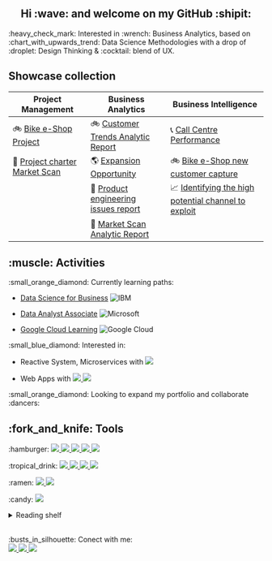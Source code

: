 <br/>
<h2 align="center">Hi  :wave: and welcome on my GitHub :shipit: </h2>

<p> :heavy_check_mark: Interested in :wrench: Business Analytics, based on :chart_with_upwards_trend: Data Science Methodologies with a drop of :droplet: Design Thinking & :cocktail: blend of UX.

</p>

## Showcase collection

| Project Management | Business Analytics | Business Intelligence |
| ------------------ | ----------------- | ------------------ |
| :bike: [Bike e-Shop Project](https://github.com/VladRomanciuc/Personal/blob/136524bb81273324549326b6cf7ce1db31846571/Project%20Management/Bike%20e-Shop/README.md) | :bike: [Customer Trends Analytic Report](https://github.com/VladRomanciuc/Personal/blob/6851e81d23e0d98aca5311193112d584db796075/Business%20Analysis/Bike%20E-Shop/README.md) | :telephone_receiver: [Call Centre Performance](https://github.com/VladRomanciuc/Personal/blob/402f7b9c8d7a8190c9c330d2e4d5806695def60f/Business%20Intelligence/Call%20Centre/README.md) |
| :mag_right: [Project charter Market Scan](https://github.com/VladRomanciuc/Personal/blob/9234e78eca4760bed3f7d34c50b8bb18fa7b1101/Project%20Management/Project%20Market%20Scan/README.md) | :earth_americas: [Expansion Opportunity](https://github.com/VladRomanciuc/Personal/blob/d42732c8ef09632b0aa54966f03092d84ff627e1/Business%20Analytics/US%20Expansion/README.md) | :bike: [Bike e-Shop new customer capture](https://github.com/VladRomanciuc/Personal/blob/9a83c14fbd85bfaf0c6a9b96526161f3cb9bf954/Business%20Intelligence/Bike%20E-Shop/README.md) |
|| :wrench: [Product engineering issues report](https://github.com/VladRomanciuc/Personal/blob/a33eae7f8864bd66a1885da3ec7e6cd86c0057e8/Business%20Analytics/Product%20engineering%20issues/README.md) | :chart_with_upwards_trend: [Identifying the high potential channel to exploit](https://github.com/VladRomanciuc/Personal/blob/f95e224bf70bb860ab417420bc851ef7f61201a7/Business%20Intelligence/E-Commerce/README.md)|
| | :mag_right: [Market Scan Analytic Report](https://github.com/VladRomanciuc/Personal/blob/6a6ffa80b1f059deb941108bb42e856581bf7723/Business%20Analytics/Market%20Scan%20Report/README.md) | |




<h2>:muscle: Activities</h2>

<p>:small_orange_diamond: Currently learning paths:
	
- [Data Science for Business](https://cognitiveclass.ai/learn/data-science-business)   ![IBM](https://img.shields.io/static/v1?style=plastic&message=IBM&color=gray&logo=IBM&logoColor=FFFFFF&label=)

- [Data Analyst Associate](https://docs.microsoft.com/en-us/learn/certifications/data-analyst-associate/?azure-portal=true)  ![Microsoft](https://img.shields.io/static/v1?style=plastic&message=Microsoft&color=2D9FD9&logo=Microsoft&logoColor=FFFFFF&label=)

- [Google Cloud Learning](https://www.cloudskillsboost.google/paths/8)   ![Google Cloud](https://img.shields.io/static/v1?style=plastic&message=Google+Cloud&color=4285F4&logo=Google+Cloud&logoColor=FFFFFF&label=)
   
	
	
	
</p>
<p> :small_blue_diamond: Interested in:
	
- Reactive System, Microservices with <a href="https://golang.org/">
		<img src="https://img.shields.io/badge/-Golang-00ADD8?style=plastic&logo=go&logoColor=ffffff" />
	</a>
	
- Web Apps with <a href="https://dart.dev/">
		<img src="https://img.shields.io/badge/-Dart-0075BA?style=plastic&logo=dart" />
	</a>
    <a href="https://flutter.dev/">
		<img src="https://img.shields.io/badge/-Flutter-blue?style=plastic&logo=flutter" />
	</a>	

<p>:small_orange_diamond: Looking to expand my portfolio and collaborate :dancers:</p>
<h2>:fork_and_knife: Tools</h2>
<p>:hamburger:
  <a href="https://powerbi.microsoft.com/en-us/">
		<img src="https://img.shields.io/badge/PowerBI-F2C811?style=plastic&logo=Power%20BI&logoColor=white" />
	</a>
  <a href="https://www.tableau.com/en-gb">
		<img src="https://img.shields.io/badge/Tableau-E97627?style=plastic&logo=Tableau&logoColor=white" />
	</a>
  <a href="https://datastudio.google.com/">
		<img src="https://img.shields.io/badge/DataStudio-blue?style=plastic&logo=Datastudio&logoColor=white" />
	</a>
  <a href="https://analytics.google.com/">
		<img src="https://img.shields.io/badge/Google%20Analytics-E37400?style=plastic&logo=google%20analytics&logoColor=white" />
	</a>
   <a href="https://amplitude.com/">
		<img src="https://img.shields.io/badge/Amplitude-000080?style=plastic&logo=amplitude&logoColor=white" />
	</a>
</p>
<p>:tropical_drink:
  <a href="https://www.figma.com/">
		<img src="https://img.shields.io/badge/Figma-F24E1E?style=plastic&logo=figma&logoColor=white" />
	</a>
  <a href="https://wireframe.cc/">
		<img src="https://img.shields.io/badge/Wireframe-grey?style=plastic&logo=wireframe" />
	</a>
	
   <a href="https://balsamiq.com/">
		<img src="https://img.shields.io/badge/Balsamiq-df678c?style=plastic&logo=balsamiq" />
	</a>
	  
  <a href="https://www.canva.com/">
		<img src="https://img.shields.io/badge/Canva-%2300C4CC.svg?&style=plastic&logo=Canva&logoColor=white" />
	</a>
</p>
<p>:ramen:
   <a href="https://code.visualstudio.com/">
		<img src="https://img.shields.io/badge/Visual_Studio_Code-0078D4?style=plastic&logo=visual%20studio%20code&logoColor=white" />
	</a>
   <a href="https://www.office.com/">
   		<img src="https://img.shields.io/static/v1?style=plastic&message=Microsoft+Office&color=D83B01&logo=Microsoft+Office&logoColor=FFFFFF&label=" />
	</a>
</p>
<p>:candy:
   <a href="https://www.google.com/intl/en_uk/chrome/">
		<img src="https://img.shields.io/badge/-Google-white?style=plastic&logo=googlechrome" />
	</a>
</p>


<details><summary>Reading shelf</summary>

#### Books
- [ISE Strategic Management of Technological Innovation by Melissa A. Schilling](https://www.amazon.co.uk/Strategic-Management-Technological-Innovation-Schilling/dp/1260565793/ref=bmx_dp_1g8vqumo_17/257-6718943-0888056?pd_rd_w=kpxgl&pf_rd_p=d15de334-46de-4f64-bc99-dbe037e3c10f&pf_rd_r=KKJT8D151VYSNTK71FVD&pd_rd_r=2bb61dd0-3123-4b03-bb38-2fced0b031be&pd_rd_wg=Qxn49&pd_rd_i=1260565793&psc=1&fbclid=IwAR223bGF4CYOVU1tMuzqsWyo7YoZxBJYBvSkcVJoUATODvkQkjf-ffiPi_c)
- [The business analyst’s handbook by Howard Podeswa](https://e-book.business/the-business-analysts-handbook/?fbclid=IwAR3ubxCWwSOH3RT7vjsI2MPD9syTaFuLI4LYATwiCb7agRP7Z7mTOCf8CN8)
- [Business Analysis Techniques: 123 essential tools for success](https://www.amazon.co.uk/Business-Analysis-Techniques-essential-success/dp/1780175698/ref=asc_df_1780175698/?tag=googshopuk-21&linkCode=df0&hvadid=535116224368&hvpos=&hvnetw=g&hvrand=12412928849686109844&hvpone=&hvptwo=&hvqmt=&hvdev=m&hvdvcmdl=&hvlocint=&hvlocphy=9046884&hvtargid=pla-1391805790481&psc=1&th=1&fbclid=IwAR26xe63-dWC2LZBtiv3IpbulT0pIUCWO1zYxu-iqPo0rHtktuiJUImAHXI)
- [Hooked: How to Build Habit-Forming Products by Nir Eyal](https://www.amazon.co.uk/dp/1591847788?tag=nir00-21&geniuslink=true)

#### Articles
- [Why Product Analytics Is More Important Now Than Ever Before](https://craptalks.com/blog/2021/05/why-product-analytics-is-more-important-now-than-ever-before/)
- [Product Analytics is the New Standard for Digital Measurement by JJ Johnson](https://amplitude.com/blog/harvard-business-review-digital-disruption?utm_source=tpf&utm_medium=Events&utm_campaign=pac)
- [Product KPIs and metrics that every product manager should know by Zafeer Rais](https://bootcamp.uxdesign.cc/product-kpis-and-metrics-that-every-product-manager-should-know-8b5b46ed767d)
- [Behavioral Product Manager](https://medium.com/behavioral-economics-1/move-over-product-manager-introducing-the-behavioral-product-manager-ab8612f45ae8)
- [Product-led growth: how to deliver more of what customers want by Malte Scholz](https://www.globalbankingandfinance.com/product-led-growth-how-to-deliver-more-of-what-customers-want/)
- [What every product manager needs to know about product analytics](https://www.atlassian.com/agile/product-management/product-analytics)
- [How cognitive bias works in decision making for Product Analysts](https://upload.wikimedia.org/wikipedia/commons/6/65/Cognitive_bias_codex_en.svg)
- [Creating a Measurement Plan](https://signalinc.com/creating-measurement-plan/)
- [The Amplitude Guide to Product Analytics](https://amplitude.com/product-analytics)
- [Web Analytics vs. Product Analytics Podcast](https://dataled.academy/podcast/web-analytics-vs-product-analytics/)
- [Measurement vs. Metrics in Product Analytics](https://amplitude.com/blog/measurement-metrics)
- [North Star Metric-Measure the Right Thing](https://productcoalition.com/north-star-metric-measure-the-right-thing-294b6f4b6f9)
- [Choosing your North Star metric](https://future.a16z.com/north-star-metrics/)
- [Leading vs lagging indicators: what are they, and why do they matter for your business?](https://www.geckoboard.com/blog/leading-lagging-or-lost-how-to-find-the-right-key-performance-indicators-for-your-sales-team/)
- [SaaS Metrics 2.0 – A Guide to Measuring and Improving what Matters](https://www.forentrepreneurs.com/saas-metrics-2/)
	
</details>

<br/>
<p> :busts_in_silhouette: Conect with me:
	<br/>
	
  <a href="https://www.linkedin.com/in/vladromanciuc/">
		<img src="https://img.shields.io/badge/LinkedIn-0077B5?style=plastic&logo=linkedin&logoColor=white" />
	</a>
	  
  <a href="mailto:vladislavromanciuc@gmail.com">
		<img src="https://img.shields.io/badge/Gmail-D14836?style=plastic&logo=gmail&logoColor=white" />
	</a>
  <a href="https://github.com/VladRomanciuc/VladRomanciuc/blob/144caf88aa435bf30246a46ed107db4a8be0a891/Vlad%20CV%20full%20log.pdf">
		<img src="https://img.shields.io/static/v1?style=plastic&message=FullCV&color=172B4D&logo=Opsgenie&logoColor=FFFFFF&label=" />
	</a>
</p>
